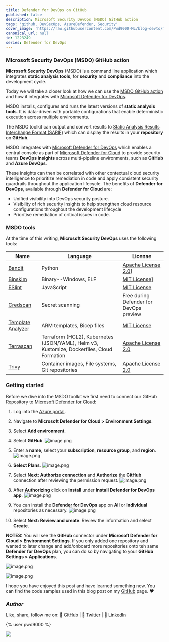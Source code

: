```yaml
---
title: Defender for DevOps on GitHub
published: false
description: Microsoft Security DevOps (MSDO) GitHub action
tags: 'github, DevSecOps, AzureDefender, Security'
cover_image: 'https://raw.githubusercontent.com/Pwd9000-ML/blog-devto/main/posts/2022/DevOps-Defender-For-DevOps-GH/assets/main.png'
canonical_url: null
id: 1223249
series: Defender for DevOps
---
```


### Microsoft Security DevOps (MSDO) GitHub action

**Microsoft Security DevOps** (MSDO) is a command line application which integrates **static analysis tools**, for **security** and **compliance** into the development cycle.

Today we will take a closer look at how we can use the [MSDO GitHub action](https://learn.microsoft.com/en-us/azure/defender-for-cloud/github-action?WT.mc_id=DT-MVP-5004771) and how it integrates with [Microsoft Defender for DevOps](https://learn.microsoft.com/en-us/azure/defender-for-cloud/defender-for-devops-introduction?WT.mc_id=DT-MVP-5004771).

MSDO installs, configures and runs the latest versions of **static analysis tools**. It is data-driven with portable configurations that enable deterministic execution across multiple environments.

The MSDO toolkit can output and convert results to [Static Analysis Results Interchange Format (SARIF)](https://docs.github.com/en/code-security/code-scanning/integrating-with-code-scanning/sarif-support-for-code-scanning) which can display the results in your **repository** on **GitHub**.

MSDO integrates with [Microsoft Defender for DevOps](https://learn.microsoft.com/en-us/azure/defender-for-cloud/defender-for-devops-introduction?WT.mc_id=DT-MVP-5004771) which enables a central console as part of [Microsoft Defender for Cloud](https://learn.microsoft.com/en-us/azure/defender-for-cloud/defender-for-cloud-introduction?WT.mc_id=DT-MVP-5004771) to provide security teams **DevOps insights** across multi-pipeline environments, such as **GitHub** and **Azure DevOps**.

These insights can then be correlated with other contextual cloud security intelligence to prioritize remediation in code and apply consistent security guardrails throughout the application lifecycle. The benefits of **Defender for DevOps**, available through **Defender for Cloud** are:

- Unified visibility into DevOps security posture.
- Visibility of rich security insights to help strengthen cloud resource configurations throughout the development lifecycle
- Prioritise remediation of critical issues in code.

### MSDO tools

At the time of this writing, **Microsoft Security DevOps** uses the following tools:

| Name | Language | License |
| --- | --- | --- |
| [Bandit](https://github.com/PyCQA/bandit) | Python | [Apache License 2.0](https://github.com/PyCQA/bandit/blob/master/LICENSE)] |
| [Binskim](https://github.com/Microsoft/binskim) | Binary--Windows, ELF | [MIT License](https://github.com/microsoft/binskim/blob/main/LICENSE)] |
| [ESlint](https://github.com/eslint/eslint) | JavaScript | [MIT License](https://github.com/eslint/eslint/blob/main/LICENSE) |
| [Credscan](https://learn.microsoft.com/en-us/azure/defender-for-cloud/detect-credential-leaks) | Secret scanning | Free during Defender for DevOps preview |
| [Template Analyzer](https://github.com/Azure/template-analyzer) | ARM templates, Bicep files | [MIT License](https://github.com/Azure/template-analyzer/blob/main/LICENSE.txt) |
| [Terrascan](https://github.com/accurics/terrascan) | Terraform (HCL2), Kubernetes (JSON/YAML), Helm v3, Kustomize, Dockerfiles, Cloud Formation | [Apache License 2.0](https://github.com/accurics/terrascan/blob/master/LICENSE) |
| [Trivy](https://github.com/aquasecurity/trivy) | Container images, File systems, Git repositories | [Apache License 2.0](https://github.com/aquasecurity/trivy/blob/main/LICENSE) |

### Getting started

Before we dive into the MSDO toolkit we first need to connect our GitHub Repository to [Microsoft Defender for Cloud](https://learn.microsoft.com/en-us/azure/defender-for-cloud/quickstart-onboard-github):

1. Log into the [Azure portal](https://portal.azure.com/).

2. Navigate to **Microsoft Defender for Cloud > Environment Settings**.

3. Select **Add environment**.

4. Select **GitHub**. ![image.png](https://raw.githubusercontent.com/Pwd9000-ML/blog-devto/main/posts/2022/DevOps-Defender-For-DevOps-GH/assets/dfc01.png)

5. Enter a **name**, select your **subscription**, **resource group**, and **region**. ![image.png](https://raw.githubusercontent.com/Pwd9000-ML/blog-devto/main/posts/2022/DevOps-Defender-For-DevOps-GH/assets/dfc02.png)

6. **Select Plans**. ![image.png](https://raw.githubusercontent.com/Pwd9000-ML/blog-devto/main/posts/2022/DevOps-Defender-For-DevOps-GH/assets/dfc03.png)

7. Select **Next: Authorize connection** and **Authorize** the **GitHub** connection after reviewing the permission request. ![image.png](https://raw.githubusercontent.com/Pwd9000-ML/blog-devto/main/posts/2022/DevOps-Defender-For-DevOps-GH/assets/dfc04.png)

8. After **Authorizing** click on **Install** under **Install Defender for DevOps app**. ![image.png](https://raw.githubusercontent.com/Pwd9000-ML/blog-devto/main/posts/2022/DevOps-Defender-For-DevOps-GH/assets/dfc05.png)

9. You can install the **Defender for DevOps** app on **All** or **Individual** repositories as necessary. ![image.png](https://raw.githubusercontent.com/Pwd9000-ML/blog-devto/main/posts/2022/DevOps-Defender-For-DevOps-GH/assets/dfc06.png)

10. Select **Next: Review and create**. Review the information and select **Create**.

**NOTES:** You will see the **GitHub** connector under **Microsoft Defender for Cloud > Environment Settings**. If you only added one repository and wanted to later change and add/onboard more repositories onto teh same **Defender for DevOps** plan, you can do so by navigating to your **GitHub Settings > Applications**.

![image.png](https://raw.githubusercontent.com/Pwd9000-ML/blog-devto/main/posts/2022/DevOps-Defender-For-DevOps-GH/assets/dfc07.png)

![image.png](https://raw.githubusercontent.com/Pwd9000-ML/blog-devto/main/posts/2022/DevOps-Defender-For-DevOps-GH/assets/dfc08.png)

I hope you have enjoyed this post and have learned something new. You can find the code samples used in this blog post on my [GitHub](https://github.com/Pwd9000-ML/blog-devto/tree/main/posts/2022/DevOps-Defender-For-DevOps-GH/code) page. :heart:

### _Author_

Like, share, follow me on: :octopus: [GitHub](https://github.com/Pwd9000-ML) | :penguin: [Twitter](https://twitter.com/pwd9000) | :space_invader: [LinkedIn](https://www.linkedin.com/in/marcel-l-61b0a96b/)

{% user pwd9000 %}

<a href="https://www.buymeacoffee.com/pwd9000"><img src="https://img.buymeacoffee.com/button-api/?text=Buy me a coffee&emoji=&slug=pwd9000&button_colour=FFDD00&font_colour=000000&font_family=Cookie&outline_colour=000000&coffee_colour=ffffff"></a>
